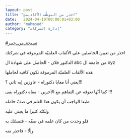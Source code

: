 ```yaml
---
layout: post
title: "احذر من الموظّف الأكاديميّ"
date:   2024-04-10T00:00:01+03:00
author: "mahmoud"
category: "إدارة الشركات"
---
```



[<u>\#نصيحة\_من\_خبير</u>](https://www.facebook.com/hashtag/%D9%86%D8%B5%D9%8A%D8%AD%D8%A9_%D9%85%D9%86_%D8%AE%D8%A8%D9%8A%D8%B1?__eep__=6&__cft__%5b0%5d=AZXuUjopDX-upgkHIX8Ig2pSTCc2Ti_xwBpN7rx5RWUO3ZWAccPNCEizvGFiN591ntnvd_ng7gjaCC7afArroLeNvD3Rgpm_JQgXuPnn6XvZMTKbdANRH8fciSgF15tMO1dRemgghJwqKXSGITy5ipEimzJEfUcyD7xrds_AKtlAxA&__tn__=*NK-R)




احذر من تعيين الحاصلين على الألقاب العلميّة المرموقة في
شركتك

الدكتور فلان - الحاصل على شهادة ال abc
من جامعة ال xyz




هذه الألقاب العلميّة المرموقة تكون كافيه لحاملها

يعني أنا معايا دكتوراه - عاوزين إيه تاني ؟!!!




كما أنّها تعوقه عن التفاهم مع الآخرين - معاه دكتوراه
بقى !!!




طبعا الواجب أن يكون هذا العلم في صفّ حامله

ولكنّه كثيرا ما يجني عليه

فلو وجدت من كان علمه في صفّه - فتمسّك به

وإلّا - فاحذر منه
